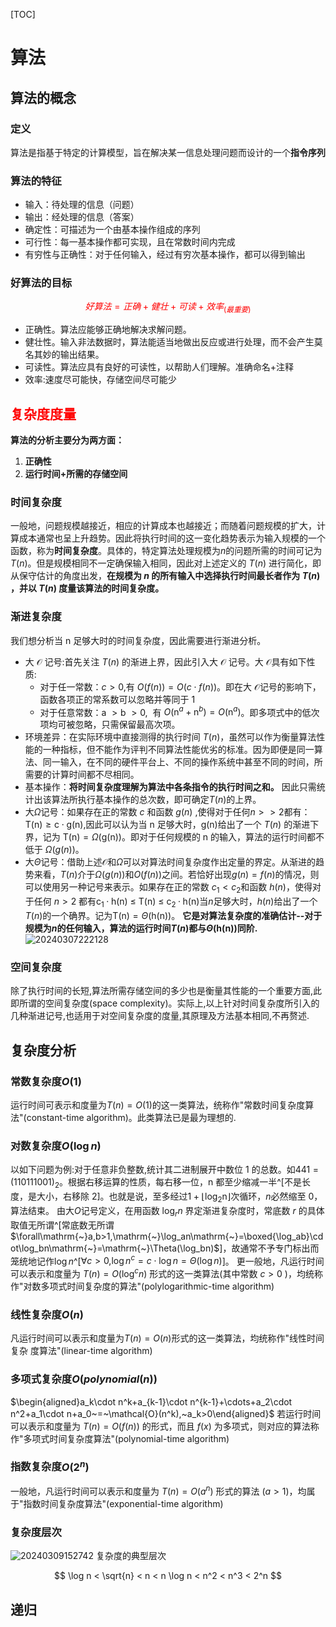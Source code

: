 [TOC]

# 算法

## 算法的概念

### 定义

算法是指基于特定的计算模型，旨在解决某一信息处理问题而设计的一个**指令序列**

### 算法的特征

- 输入：待处理的信息（问题）
- 输出：经处理的信息（答案）
- 确定性：可描述为一个由基本操作组成的序列
- 可行性：每一基本操作都可实现，且在常数时间内完成
- 有穷性与正确性：对于任何输入，经过有穷次基本操作，都可以得到输出

### 好算法的目标

<font color="red">

$$
好算法=正确+健壮+可读+效率_{(最重要)}
$$

</font>

- 正确性。算法应能够正确地解决求解问题。
- 健壮性。输入非法数据时，算法能适当地做出反应或进行处理，而不会产生莫名其妙的输出结果。
- 可读性。算法应具有良好的可读性，以帮助人们理解。准确命名+注释
- 效率:速度尽可能快，存储空间尽可能少

## <font color="red">复杂度度量</font>

**算法的分析主要分为两方面：**

1. **正确性**
2. **运行时间+所需的存储空间**

### 时间复杂度

一般地，问题规模越接近，相应的计算成本也越接近；而随着问题规模的扩大，计算成本通常也呈上升趋势。因此将执行时间的这一变化趋势表示为输入规模的一个函数，称为**时间复杂度**。具体的，特定算法处理规模为$n$的问题所需的时间可记为 $T(n)$。但是规模相同不一定确保输入相同，因此对上述定义的 $T(n)$ 进行简化，即从保守估计的角度出发，**在规模为 $n$ 的所有输入中选择执行时间最长者作为 $T(n)$ ，并以 $T(n)$ 度量该算法的时间复杂度。**

### 渐进复杂度

我们想分析当 n 足够大时的时间复杂度，因此需要进行渐进分析。

- 大 $\mathcal{O}$ 记号:首先关注 $T(n)$ 的渐进上界，因此引入大 $\mathcal{O}$ 记号。大 $\mathcal{O}$具有如下性质:
  - 对于任一常数：$c>0$,有 $O(f(n))= O(c\cdot f(n))$。即在大 $\mathcal{O}$记号的影响下，函数各项正的常系数可以忽略并等同于 1
  - 对于任意常数：$\mathrm{a~>b~>0,~}$ 有 $O(\mathrm{n}^a+\mathrm{n}^b)= O(\mathrm{n}^a)$。即多项式中的低次项均可被忽略，只需保留最高次项。
- 环境差异：在实际环境中直接测得的执行时间 $T(n)$，虽然可以作为衡量算法性能的一种指标，但不能作为评判不同算法性能优劣的标准。因为即便是同一算法、同一输入，在不同的硬件平台上、不同的操作系统中甚至不同的时间，所需要的计算时间都不尽相同。
- 基本操作：**将时间复杂度理解为算法中各条指令的执行时间之和。** 因此只需统计出该算法所执行基本操作的总次数，即可确定$T(n)$的上界。
- 大$\Omega$记号：如果存在正的常数 $c$ 和函数 $g(n)$ ,使得对于任何$n>>2$都有：$\mathrm{T(n)\geq c\cdot g(n)}$,因此可以认为当 n 足够大时，g(n)给出了一个 $T(n)$ 的渐进下界，记为 $\mathrm{T(n)}=\Omega(\mathrm{g(n)})$。即对于任何规模的 n 的输入，算法的运行时间都不低于 $\Omega(g(n))$。
- 大$\Theta$记号：借助上述$\mathcal{O}$和$\Omega$可以对算法时间复杂度作出定量的界定。从渐进的趋势来看，$T(n)$介于$\Omega(g(n))$和$O(f(n))$之间。若恰好出现$g(n)=f(n)$的情况，则可以使用另一种记号来表示。如果存在正的常数 $c_1 < c_2$和函数 $h(n)$，使得对于任何 $n>2$ 都有$\mathrm{c_1\cdotp h(n)~\leq~T(n)~\leq~c_2\cdotp h(n)}$当$n$足够大时，$h(n)$给出了一个$T(n)$的一个确界。记为$\mathrm{T(n)}=\Theta(\mathrm{h(n)})。$ **它是对算法复杂度的准确估计--对于规模为$n$的任何输入，算法的运行时间$T(n)$都与$\Theta(\mathrm{h(n)})$同阶.**
  ![20240307222128](https://yjc-figure.oss-cn-beijing.aliyuncs.com/20240307222128.png)

### 空间复杂度

除了执行时间的长短,算法所需存储空间的多少也是衡量其性能的一个重要方面,此即所谓的空间复杂度(space complexity)。实际上,以上针对时间复杂度所引入的几种渐进记号,也适用于对空间复杂度的度量,其原理及方法基本相同,不再赘述.

## 复杂度分析

### 常数复杂度$O(1)$

运行时间可表示和度量为$T(n) = O(1)$的这一类算法，统称作"常数时间复杂度算法"(constant-time algorithm)。此类算法已是最为理想的.

### 对数复杂度$O(\log n)$

以如下问题为例:对于任意非负整数,统计其二进制展开中数位 1 的总数。如$441=(110111001)_2$。根据右移运算的性质，每右移一位，n 都至少缩减一半^[不是长度，是大小，右移除 2]。也就是说，至多经过$1+\lfloor\log_2\mathrm{n}\rfloor$次循环，$n$必然缩至 0，算法结束。
由大$O$记号定义，在用函数 $\log_r n$ 界定渐进复杂度时，常底数 $r$ 的具体取值无所谓^[常底数无所谓 $\forall\mathrm{~}a,b>1,\mathrm{~}\log_an\mathrm{~}=\boxed{\log_ab}\cdot\log_bn\mathrm{~}=\mathrm{~}\Theta(\log_bn)$]，故通常不予专门标出而笼统地记作$\log n$^[$\forall\left.c>0,\right.\log n^c=\left.c\cdot\log n\right.=\left.\Theta(\log n)\right.$]。
更一般地，凡运行时间可以表示和度量为 $T(n) = O(\log^c n)$ 形式的这一类算法(其中常数 $c>0$ )，均统称作"对数多项式时间复杂度的算法"(polylogarithmic-time algorithm)

### 线性复杂度$O(n)$

凡运行时间可以表示和度量为$T(n) = O(n)$形式的这一类算法，均统称作"线性时间复杂
度算法"(linear-time algorithm)

### 多项式复杂度$O(polynomial(n))$

$\begin{aligned}a_k\cdot n^k+a_{k-1}\cdot n^{k-1}+\cdots+a_2\cdot n^2+a_1\cdot n+a_0~=~\mathcal{O}(n^k),~a_k>0\end{aligned}$
若运行时间可以表示和度量为 $T(n) = O(f(n))$ 的形式，而且 $f(x)$ 为多项式，则对应的算法称作"多项式时间复杂度算法"(polynomial-time algorithm)

### 指数复杂度$O(2^n)$

一般地，凡运行时间可以表示和度量为 $T(n) = O(a^n)$ 形式的算法 $(a > 1)$，均属于"指数时间复杂度算法"(exponential-time algorithm)

### 复杂度层次

![20240309152742](https://yjc-figure.oss-cn-beijing.aliyuncs.com/20240309152742.png)
复杂度的典型层次

$$
\log n < \sqrt{n} < n < n \log n < n^2 < n^3 < 2^n
$$

## 递归
